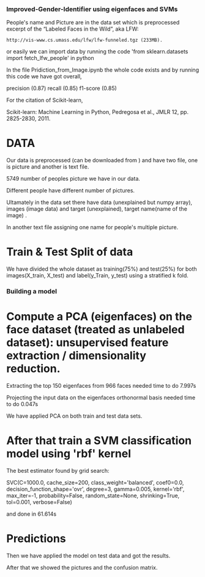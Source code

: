 ### Improved-Gender-Identifier using eigenfaces and SVMs

People's name and Picture are in the data set which is preprocessed excerpt of the “Labeled Faces in the Wild”, aka LFW:

    http://vis-www.cs.umass.edu/lfw/lfw-funneled.tgz (233MB). 
 
or easily we can import data by running the code 'from sklearn.datasets import fetch_lfw_people' in python

In the file Pridiction_from_Image.ipynb the whole code exists and by running this code we have got overall, 

precision (0.87)   recall (0.85)  f1-score (0.85) 

For the citation of Scikit-learn,

Scikit-learn: Machine Learning in Python, Pedregosa et al., JMLR 12, pp. 2825-2830, 2011.


# DATA
Our data is preprocessed (can be downloaded from ) and have two file, one is picture and another is text file.

5749 number of peoples picture we have in our data.

Different people have different number of pictures.

Ultamately in the data set there have data (unexplained but numpy array), images (image data) and target (unexplained), target name(name of the image) .

In another text file assigning one name for people's multiple picture.

# Train & Test Split of data

We have divided the whole dataset as training(75%) and test(25%) for both images(X_train, X_test) and label(y_Train, y_test) using a stratified k fold.

### Building a model

# Compute a PCA (eigenfaces) on the face dataset (treated as unlabeled dataset): unsupervised feature extraction / dimensionality reduction.

Extracting the top 150 eigenfaces from 966 faces needed time to do 7.997s

Projecting the input data on the eigenfaces orthonormal basis needed time to do 0.047s

We have applied PCA on both train and test data sets.

# After that train a SVM classification model using 'rbf' kernel

The best estimator found by grid search:

SVC(C=1000.0, cache_size=200, class_weight='balanced', coef0=0.0,
  decision_function_shape='ovr', degree=3, gamma=0.005, kernel='rbf',
  max_iter=-1, probability=False, random_state=None, shrinking=True,
  tol=0.001, verbose=False)
  
 and done in 61.614s
 
 # Predictions
 
 Then we have applied the model on test data and got the results.
 
 After that we showed the pictures and the confusion matrix.

